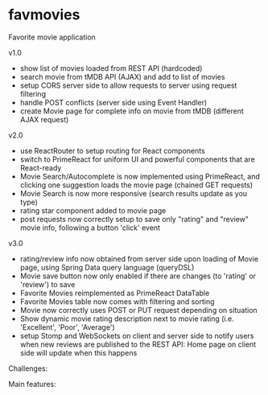 # favmovies

Favorite movie application

v1.0
- show list of movies loaded from REST API (hardcoded)
- search movie from tMDB API (AJAX) and add to list of movies
- setup CORS server side to allow requests to server using request filtering
- handle POST conflicts (server side using Event Handler)
- create Movie page for complete info on movie from tMDB (different AJAX request)

v2.0
- use ReactRouter to setup routing for React components
- switch to PrimeReact for uniform UI and powerful components that are React-ready
- Movie Search/Autocomplete is now implemented using PrimeReact, and clicking one suggestion loads the movie page (chained GET requests)
- Movie Search is now more responsive (search results update as you type)
- rating star component added to movie page
- post requests now correctly setup to save only "rating" and "review" movie info, following a button 'click' event

v3.0
- rating/review info now obtained from server side upon loading of Movie page, using Spring Data query language (queryDSL)
- Movie save button now only enabled if there are changes (to 'rating' or 'review') to save
- Favorite Movies reimplemented as PrimeReact DataTable
- Favorite Movies table now comes with filtering and sorting
- Movie now correctly uses POST or PUT request depending on situation
- Show dynamic movie rating description next to movie rating (i.e. 'Excellent', 'Poor', 'Average')
- setup Stomp and WebSockets on client and server side to notify users when new reviews are published to the REST API:
Home page on client side will update when this happens


Challenges:



Main features:
